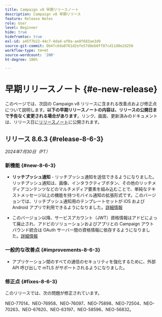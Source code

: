 ```yaml
---
title: Campaign v8 早期リリースノート
description: Campaign v8 早期リリース
feature: Release Notes
role: User
level: Beginner
hide: true
hidefromtoc: true
exl-id: a45f7b22-44c7-4dad-af0a-ae8f683ae3d9
source-git-commit: 0b4fc6da8761d2efe57d8eb0ff87cd11d0e2d250
workflow-type: tm+mt
source-wordcount: '200'
ht-degree: 100%

---
```


# 早期リリースノート {#e-new-release}

このページでは、次回の Campaign v8 リリースに含まれる改善点および修正点について説明します。**以下の早期リリースノートの内容は、リリースの公開日まで予告なく変更される場合があります**。リンク、画面、更新済みのドキュメントは、リリース日に[リリースノート](release-notes.md)に公開されます。

<!--
## Release 8.7.2 {#release-8-7-2}

_July 30, 2024_


>[!AVAILABILITY]
>
>This release is in **Limited Availability** (LA). It is restricted to customers migrating **from Adobe Campaign Standard to Adobe Campaign v8**, and cannot be deployed on any other environment.
>
>As a Campaign Standard user transitioning to Campaign v8, learn more about this transition in [Campaign v8 web user interface documentation](https://experienceleague.adobe.com/en/docs/campaign-web/v8/release-notes/acs-migration){target="_blank"}.

### New features {#new-8-7-2}

* **New SMS sending connector** - The SMS sending connector has been modernized and improved to enable transceiver mode SMPP connections, enable persistent SMPP connections, and ensure better compatibility for environments transitioning from Adobe Campaign Standard. A new SMS External account is now available for all new SMS implementations. Existing implementation are still supported, however recommendation is to move to this new modern and extended connector.

* **Rich Push Notification (GA)** - You can now send rich push notifications. Rich push notification is an enhanced form of mobile notification that goes beyond simple text messages by incorporating multimedia elements such as images, interactive buttons, or other rich media content. With this version, a set of templates for rich push notifications are now available for your iOS and Android apps. [Read more](../send/rich-push-android.md). 

* **Branding** - Branding options are now available for all channels, including SMS and Direct mail. [Read more](https://experienceleague.adobe.com/docs/experience-cloud/campaign/branding/branding-gs.html){target="_blank"}


### Fixes {#fixes-8-7-2}

The following issues are fixed in this release:

NEO-76592, NEO-75400, NEO-77406, NEO-77674, NEO-77899, NEO-73989, NEO-76064, NEO-76039, NEO-76040, NEO-76845, NEO-76664, NEO-76682, NEO-76663, NEO-73602, NEO-72915, NEO-78134, NEO-77000, NEO-77002, NEO-76955, NEO-76864, NEO-76926, NEO-76495, NEO-77168, NEO-41058, NEO-75581, NEO-74647, NEO-74585, NEO-74586, NEO-74831, NEO-77319, NEO-78607.
-->

## リリース 8.6.3 {#release-8-6-3}

_2024年7月30日（PT）_

### 新機能 {#new-8-6-3}

* **リッチプッシュ通知** - リッチプッシュ通知を送信できるようになりました。リッチプッシュ通知は、画像、インタラクティブボタン、その他のリッチメディアコンテンツなどのマルチメディア要素を組み込むことで、単純なテキストメッセージ以上の機能を持つモバイル通知の拡張形式です。このバージョンでは、リッチプッシュ通知用のテンプレートセットが iOS および Android アプリで利用できるようになりました。[詳細情報](../send/rich-push-android.md)

* このバージョン以降、サービスアカウント（JWT）資格情報はアドビによって廃止され、アドビのソリューションおよびアプリとの Campaign アウトバウンド統合は OAuth サーバー間の資格情報に依存するようになりました。[詳細情報](release-notes.md#change-8-7-1)

### 一般的な改善点 {#improvements-8-6-3}

* アプリケーション間のすべての通信のセキュリティを強化するために、外部 API 呼び出しで mTLS がサポートされるようになりました。

### 修正点 {#fixes-8-6-3}

このリリースでは、次の問題が修正されています。

NEO-77014、NEO-76958、NEO-76097、NEO-75898、NEO-72504、NEO-70263、NEO-67620、NEO-63197、NEO-58596、NEO-56832。

<!--
https://jira.corp.adobe.com/issues/?filter=585288&jql=fixVersion%20%3D%208.6.3%20AND%20type%20not%20in%20(epic%2C%20test%2C%20sub-task%2C%20Roadmap)%20AND%20resolution%20!%3D%20unresolved%20AND%20%22Fixed%20in%20Build%22%20is%20not%20EMPTY%20and%20type%20in%20(%22customer%20request%22)
-->